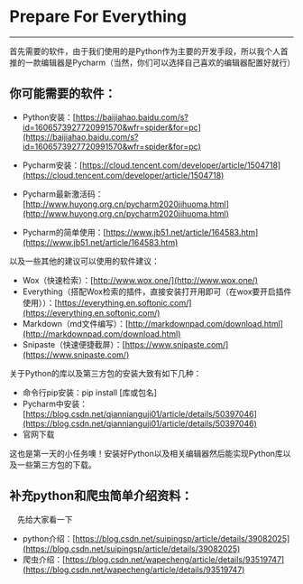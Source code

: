 # Prepare For Everything #
-----------------------------------------------------
首先需要的软件，由于我们使用的是Python作为主要的开发手段，所以我个人首推的一款编辑器是Pycharm（当然，你们可以选择自己喜欢的编辑器配置好就行）

## 你可能需要的软件： ##

- Python安装：[https://baijiahao.baidu.com/s?id=1606573927720991570&wfr=spider&for=pc](https://baijiahao.baidu.com/s?id=1606573927720991570&wfr=spider&for=pc)

- Pycharm安装：[https://cloud.tencent.com/developer/article/1504718](https://cloud.tencent.com/developer/article/1504718)

- Pycharm最新激活码：[http://www.huyong.org.cn/pycharm2020jihuoma.html](http://www.huyong.org.cn/pycharm2020jihuoma.html)

- Pycharm的简单使用：[https://www.jb51.net/article/164583.htm](https://www.jb51.net/article/164583.htm)

以及一些其他的建议可以使用的软件建议：

- Wox（快速检索）：[http://www.wox.one/](http://www.wox.one/)
- Everything（搭配Wox检索的插件，直接安装打开用即可（在wox要开启插件使用））：[https://everything.en.softonic.com/](https://everything.en.softonic.com/)
- Markdown（md文件编写）：[http://markdownpad.com/download.html](http://markdownpad.com/download.html)
- Snipaste（快速便捷截屏）：[https://www.snipaste.com/](https://www.snipaste.com/)

关于Python的库以及第三方包的安装大致有如下几种：

- 命令行pip安装：pip install [库或包名]
- Pycharm中安装：[https://blog.csdn.net/qiannianguji01/article/details/50397046](https://blog.csdn.net/qiannianguji01/article/details/50397046)
- 官网下载

这也是第一天的小任务噢！安装好Python以及相关编辑器然后能实现Python库以及一些第三方包的下载。



## 补充python和爬虫简单介绍资料： ##
　先给大家看一下

- python介绍：[https://blog.csdn.net/suipingsp/article/details/39082025](https://blog.csdn.net/suipingsp/article/details/39082025)
- 爬虫介绍：[https://blog.csdn.net/wapecheng/article/details/93519747](https://blog.csdn.net/wapecheng/article/details/93519747)
